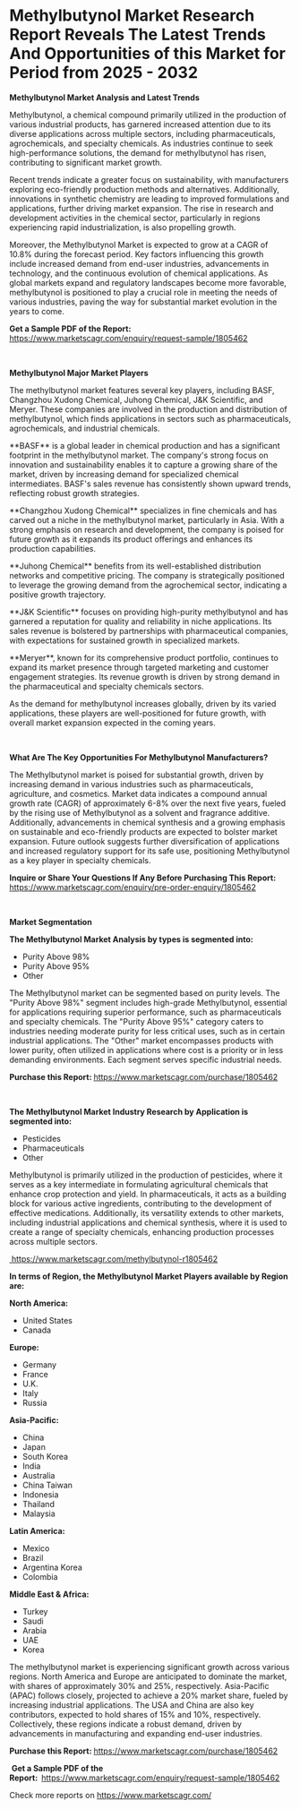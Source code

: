<p><h1>Methylbutynol Market Research Report Reveals The Latest Trends And Opportunities of this Market for Period from 2025 - 2032</h1></p><p><strong>Methylbutynol Market Analysis and Latest Trends</strong></p>
<p><p>Methylbutynol, a chemical compound primarily utilized in the production of various industrial products, has garnered increased attention due to its diverse applications across multiple sectors, including pharmaceuticals, agrochemicals, and specialty chemicals. As industries continue to seek high-performance solutions, the demand for methylbutynol has risen, contributing to significant market growth.</p><p>Recent trends indicate a greater focus on sustainability, with manufacturers exploring eco-friendly production methods and alternatives. Additionally, innovations in synthetic chemistry are leading to improved formulations and applications, further driving market expansion. The rise in research and development activities in the chemical sector, particularly in regions experiencing rapid industrialization, is also propelling growth.</p><p>Moreover, the Methylbutynol Market is expected to grow at a CAGR of 10.8% during the forecast period. Key factors influencing this growth include increased demand from end-user industries, advancements in technology, and the continuous evolution of chemical applications. As global markets expand and regulatory landscapes become more favorable, methylbutynol is positioned to play a crucial role in meeting the needs of various industries, paving the way for substantial market evolution in the years to come.</p></p>
<p><strong>Get a Sample PDF of the Report:&nbsp;</strong> <a href="https://www.marketscagr.com/enquiry/request-sample/1805462?utm_campaign=2468&utm_medium=2&utm_source=Github&utm_content=ia&utm_term=31032025&utm_id=methylbutynol">https://www.marketscagr.com/enquiry/request-sample/1805462</a></p>
<p>&nbsp;</p>
<p><strong>Methylbutynol Major Market Players</strong></p>
<p><p>The methylbutynol market features several key players, including BASF, Changzhou Xudong Chemical, Juhong Chemical, J&K Scientific, and Meryer. These companies are involved in the production and distribution of methylbutynol, which finds applications in sectors such as pharmaceuticals, agrochemicals, and industrial chemicals.</p><p>**BASF** is a global leader in chemical production and has a significant footprint in the methylbutynol market. The company's strong focus on innovation and sustainability enables it to capture a growing share of the market, driven by increasing demand for specialized chemical intermediates. BASF's sales revenue has consistently shown upward trends, reflecting robust growth strategies.</p><p>**Changzhou Xudong Chemical** specializes in fine chemicals and has carved out a niche in the methylbutynol market, particularly in Asia. With a strong emphasis on research and development, the company is poised for future growth as it expands its product offerings and enhances its production capabilities. </p><p>**Juhong Chemical** benefits from its well-established distribution networks and competitive pricing. The company is strategically positioned to leverage the growing demand from the agrochemical sector, indicating a positive growth trajectory.</p><p>**J&K Scientific** focuses on providing high-purity methylbutynol and has garnered a reputation for quality and reliability in niche applications. Its sales revenue is bolstered by partnerships with pharmaceutical companies, with expectations for sustained growth in specialized markets.</p><p>**Meryer**, known for its comprehensive product portfolio, continues to expand its market presence through targeted marketing and customer engagement strategies. Its revenue growth is driven by strong demand in the pharmaceutical and specialty chemicals sectors.</p><p>As the demand for methylbutynol increases globally, driven by its varied applications, these players are well-positioned for future growth, with overall market expansion expected in the coming years.</p></p>
<p>&nbsp;</p>
<p><strong>What Are The Key Opportunities For Methylbutynol Manufacturers?</strong></p>
<p><p>The Methylbutynol market is poised for substantial growth, driven by increasing demand in various industries such as pharmaceuticals, agriculture, and cosmetics. Market data indicates a compound annual growth rate (CAGR) of approximately 6-8% over the next five years, fueled by the rising use of Methylbutynol as a solvent and fragrance additive. Additionally, advancements in chemical synthesis and a growing emphasis on sustainable and eco-friendly products are expected to bolster market expansion. Future outlook suggests further diversification of applications and increased regulatory support for its safe use, positioning Methylbutynol as a key player in specialty chemicals.</p></p>
<p><strong>Inquire or Share Your Questions If Any Before Purchasing This Report:</strong> <a href="https://www.marketscagr.com/enquiry/pre-order-enquiry/1805462?utm_campaign=2468&utm_medium=2&utm_source=Github&utm_content=ia&utm_term=31032025&utm_id=methylbutynol">https://www.marketscagr.com/enquiry/pre-order-enquiry/1805462</a></p>
<p>&nbsp;</p>
<p><strong>Market Segmentation</strong></p>
<p><strong>The Methylbutynol Market Analysis by types is segmented into:</strong></p>
<p><ul><li>Purity Above 98%</li><li>Purity Above 95%</li><li>Other</li></ul></p>
<p><p>The Methylbutynol market can be segmented based on purity levels. The "Purity Above 98%" segment includes high-grade Methylbutynol, essential for applications requiring superior performance, such as pharmaceuticals and specialty chemicals. The "Purity Above 95%" category caters to industries needing moderate purity for less critical uses, such as in certain industrial applications. The "Other" market encompasses products with lower purity, often utilized in applications where cost is a priority or in less demanding environments. Each segment serves specific industrial needs.</p></p>
<p><strong>Purchase this Report:&nbsp;</strong><a href="https://www.marketscagr.com/purchase/1805462?utm_campaign=2468&utm_medium=2&utm_source=Github&utm_content=ia&utm_term=31032025&utm_id=methylbutynol">https://www.marketscagr.com/purchase/1805462</a></p>
<p>&nbsp;</p>
<p><strong>The Methylbutynol Market Industry Research by Application is segmented into:</strong></p>
<p><ul><li>Pesticides</li><li>Pharmaceuticals</li><li>Other</li></ul></p>
<p><p>Methylbutynol is primarily utilized in the production of pesticides, where it serves as a key intermediate in formulating agricultural chemicals that enhance crop protection and yield. In pharmaceuticals, it acts as a building block for various active ingredients, contributing to the development of effective medications. Additionally, its versatility extends to other markets, including industrial applications and chemical synthesis, where it is used to create a range of specialty chemicals, enhancing production processes across multiple sectors.</p></p>
<p><a href="https://www.marketscagr.com/methylbutynol-r1805462?utm_campaign=2468&utm_medium=2&utm_source=Github&utm_content=ia&utm_term=31032025&utm_id=methylbutynol">&nbsp;https://www.marketscagr.com/methylbutynol-r1805462</a></p>
<p><strong>In terms of Region, the Methylbutynol Market Players available by Region are:</strong></p>
<p>
    <p> <strong> North America: </strong>
        <ul>
            <li>United States</li>
            <li>Canada</li>
        </ul>
        </p> 
    <p> <strong> Europe: </strong>
        <ul>
            <li>Germany</li>
            <li>France</li>
            <li>U.K.</li>
            <li>Italy</li>
            <li>Russia</li>
        </ul>
        </p> 
    <p> <strong> Asia-Pacific: </strong>
        <ul>
            <li>China</li>
            <li>Japan</li>
            <li>South Korea</li>
            <li>India</li>
            <li>Australia</li>
            <li>China Taiwan</li>
            <li>Indonesia</li>
            <li>Thailand</li>
            <li>Malaysia</li>
        </ul>
        </p> 
    <p> <strong> Latin America: </strong>
        <ul>
            <li>Mexico</li>
            <li>Brazil</li>
            <li>Argentina Korea</li>
            <li>Colombia</li>
        </ul>
        </p> 
    <p> <strong> Middle East & Africa: </strong>
        <ul>
            <li>Turkey</li>
            <li>Saudi</li>
            <li>Arabia</li>
            <li>UAE</li>
            <li>Korea</li>
        </ul>
    </p>
    </p>
<p><p>The methylbutynol market is experiencing significant growth across various regions. North America and Europe are anticipated to dominate the market, with shares of approximately 30% and 25%, respectively. Asia-Pacific (APAC) follows closely, projected to achieve a 20% market share, fueled by increasing industrial applications. The USA and China are also key contributors, expected to hold shares of 15% and 10%, respectively. Collectively, these regions indicate a robust demand, driven by advancements in manufacturing and expanding end-user industries.</p></p>
<p><strong>Purchase this Report: </strong><a href="https://www.marketscagr.com/purchase/1805462?utm_campaign=2468&utm_medium=2&utm_source=Github&utm_content=ia&utm_term=31032025&utm_id=methylbutynol">https://www.marketscagr.com/purchase/1805462</a></p>
<p>&nbsp;<strong>Get a Sample PDF of the Report:&nbsp;&nbsp;</strong><a href="https://www.marketscagr.com/enquiry/request-sample/1805462?utm_campaign=2468&utm_medium=2&utm_source=Github&utm_content=ia&utm_term=31032025&utm_id=methylbutynol">https://www.marketscagr.com/enquiry/request-sample/1805462</a></p>
<p><strong></strong></p>
<p>Check more reports on <a href="https://www.marketscagr.com/?utm_campaign=2468&utm_medium=2&utm_source=Github&utm_content=ia&utm_term=31032025&utm_id=methylbutynol">https://www.marketscagr.com/</a></p>